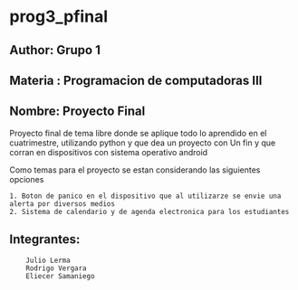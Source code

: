 # prog3_pfinal
## Author: Grupo 1
## Materia : Programacion de computadoras III
## Nombre: Proyecto Final

   Proyecto final de tema libre donde se aplique todo lo
aprendido en el cuatrimestre, utilizando python y que dea un proyecto con
Un fin y que corran en dispositivos con sistema operativo android

Como temas para el proyecto se estan considerando las siguientes opciones

    1. Boton de panico en el dispositivo que al utilizarze se envie una alerta por diversos medios
    2. Sistema de calendario y de agenda electronica para los estudiantes
    
## Integrantes:
        
        Julio Lerma
        Rodrigo Vergara
        Eliecer Samaniego
     
